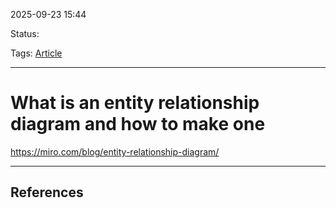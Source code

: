 
2025-09-23 15:44

Status:

Tags:  [Article](../3%20-%20Tags/Article.md) 

---
# What is an entity relationship diagram and how to make one
https://miro.com/blog/entity-relationship-diagram/




---
## References